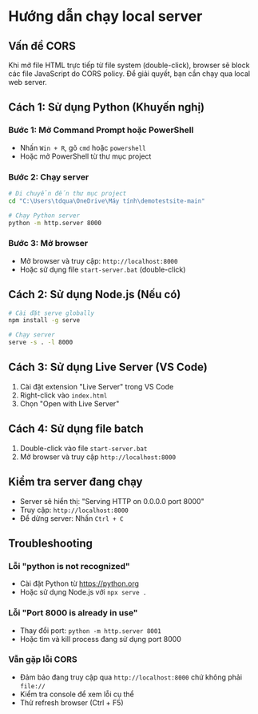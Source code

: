 # Hướng dẫn chạy local server

## Vấn đề CORS
Khi mở file HTML trực tiếp từ file system (double-click), browser sẽ block các file JavaScript do CORS policy. Để giải quyết, bạn cần chạy qua local web server.

## Cách 1: Sử dụng Python (Khuyến nghị)

### Bước 1: Mở Command Prompt hoặc PowerShell
- Nhấn `Win + R`, gõ `cmd` hoặc `powershell`
- Hoặc mở PowerShell từ thư mục project

### Bước 2: Chạy server
```bash
# Di chuyển đến thư mục project
cd "C:\Users\tdqua\OneDrive\Máy tính\demotestsite-main"

# Chạy Python server
python -m http.server 8000
```

### Bước 3: Mở browser
- Mở browser và truy cập: `http://localhost:8000`
- Hoặc sử dụng file `start-server.bat` (double-click)

## Cách 2: Sử dụng Node.js (Nếu có)

```bash
# Cài đặt serve globally
npm install -g serve

# Chạy server
serve -s . -l 8000
```

## Cách 3: Sử dụng Live Server (VS Code)

1. Cài đặt extension "Live Server" trong VS Code
2. Right-click vào `index.html`
3. Chọn "Open with Live Server"

## Cách 4: Sử dụng file batch

1. Double-click vào file `start-server.bat`
2. Mở browser và truy cập `http://localhost:8000`

## Kiểm tra server đang chạy

- Server sẽ hiển thị: "Serving HTTP on 0.0.0.0 port 8000"
- Truy cập: `http://localhost:8000`
- Để dừng server: Nhấn `Ctrl + C`

## Troubleshooting

### Lỗi "python is not recognized"
- Cài đặt Python từ https://python.org
- Hoặc sử dụng Node.js với `npx serve .`

### Lỗi "Port 8000 is already in use"
- Thay đổi port: `python -m http.server 8001`
- Hoặc tìm và kill process đang sử dụng port 8000

### Vẫn gặp lỗi CORS
- Đảm bảo đang truy cập qua `http://localhost:8000` chứ không phải `file://`
- Kiểm tra console để xem lỗi cụ thể
- Thử refresh browser (Ctrl + F5)
